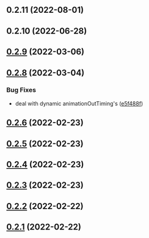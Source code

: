 ## 0.2.11 (2022-08-01)

## 0.2.10 (2022-06-28)

## [0.2.9](https://github.com/GSTJ/react-native-magic-modal/compare/v0.2.8...v0.2.9) (2022-03-06)

## [0.2.8](https://github.com/GSTJ/react-native-magic-modal/compare/v0.2.6...v0.2.8) (2022-03-04)


### Bug Fixes

* deal with dynamic animationOutTiming's ([e5f488f](https://github.com/GSTJ/react-native-magic-modal/commit/e5f488f967a07d7536b5213a2e3f2050c0da6a8b))



## [0.2.6](https://github.com/GSTJ/react-native-magic-modal/compare/v0.2.6...v0.2.8) (2022-02-23)



## [0.2.5](https://github.com/GSTJ/react-native-magic-modal/compare/v0.2.6...v0.2.8) (2022-02-23)



## [0.2.4](https://github.com/GSTJ/react-native-magic-modal/compare/v0.2.6...v0.2.8) (2022-02-23)



## [0.2.3](https://github.com/GSTJ/react-native-magic-modal/compare/v0.2.6...v0.2.8) (2022-02-23)



## [0.2.2](https://github.com/GSTJ/react-native-magic-modal/compare/v0.2.6...v0.2.8) (2022-02-22)



## [0.2.1](https://github.com/GSTJ/react-native-magic-modal/compare/v0.2.6...v0.2.8) (2022-02-22)

